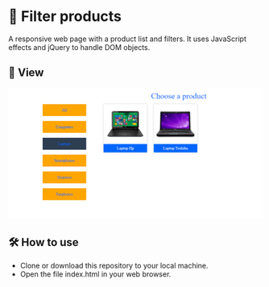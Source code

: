 # 📱 Filter products
A responsive web page with a product list and filters. It uses JavaScript effects and jQuery to handle DOM objects.

## 🔎 View 
![Image01](../img/01.PNG)

## 🛠️ How to use
* Clone or download this repository to your local machine.
* Open the file index.html in your web browser.